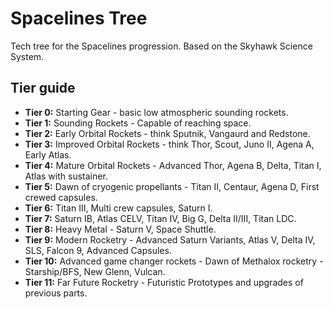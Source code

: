 # Spacelines Tree
Tech tree for the Spacelines progression. Based on the Skyhawk Science System.

## Tier guide

* **Tier 0:** Starting Gear - basic low atmospheric sounding rockets.
* **Tier 1:** Sounding Rockets - Capable of reaching space.
* **Tier 2:** Early Orbital Rockets - think Sputnik, Vangaurd and Redstone.
* **Tier 3:** Improved Orbital Rockets - think Thor, Scout, Juno II, Agena A, Early Atlas.
* **Tier 4:** Mature Orbital Rockets - Advanced Thor, Agena B, Delta, Titan I, Atlas with sustainer.
* **Tier 5:** Dawn of cryogenic propellants - Titan II, Centaur, Agena D, First crewed capsules.
* **Tier 6:** Titan III, Multi crew capsules, Saturn I.
* **Tier 7:** Saturn IB, Atlas CELV, Titan IV, Big G, Delta II/III, Titan LDC.
* **Tier 8:** Heavy Metal - Saturn V, Space Shuttle.
* **Tier 9:** Modern Rocketry - Advanced Saturn Variants, Atlas V, Delta IV, SLS, Falcon 9, Advanced Capsules.
* **Tier 10:** Advanced game changer rockets - Dawn of Methalox rocketry - Starship/BFS, New Glenn, Vulcan.
* **Tier 11:** Far Future Rocketry - Futuristic Prototypes and upgrades of previous parts.